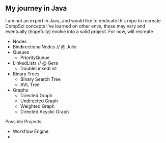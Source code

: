 ## My journey in Java
I am not an expert in Java, and would like to dedicate this repo to recreate CompSci concepts I've learned on other envs, these may vary and eventually (hopefully) evolve into a solid project. For now, will recreate
 - Nodes
  - BindirectionalNodes // @ Julio 
 - Queues
    - PriorityQueue
 - LinkedLists // @ Gera 
    - DoubleLinkedList
 - Binary Trees
    - Binary Search Tree
    - AVL Tree
 - Graphs
    - Directed Graph
    - Undirected Graph
    - Weighted Graph
    - Directed Acyclic Graph

Possible Projects:
 - Workflow Engine
 - 
 